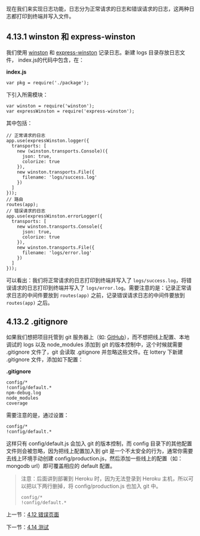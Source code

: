 现在我们来实现日志功能，日志分为正常请求的日志和错误请求的日志，这两种日志都打印到终端并写入文件。

## 4.13.1 winston 和 express-winston

我们使用 [winston](https://www.npmjs.com/package/winston) 和 [express-winston](https://www.npmjs.com/package/express-winston) 记录日志。新建 logs 目录存放日志文件， index.js的代码中包含，在：

**index.js**

```
var pkg = require('./package');
```

下引入所需模块：

```
var winston = require('winston');
var expressWinston = require('express-winston');
```



其中包括：

```
// 正常请求的日志
app.use(expressWinston.logger({
  transports: [
    new (winston.transports.Console)({
      json: true,
      colorize: true
    }),
    new winston.transports.File({
      filename: 'logs/success.log'
    })
  ]
}));
// 路由
routes(app);
// 错误请求的日志
app.use(expressWinston.errorLogger({
  transports: [
    new winston.transports.Console({
      json: true,
      colorize: true
    }),
    new winston.transports.File({
      filename: 'logs/error.log'
    })
  ]
}));
```

可以看出：我们将正常请求的日志打印到终端并写入了 `logs/success.log`，将错误请求的日志打印到终端并写入了 `logs/error.log`。需要注意的是：记录正常请求日志的中间件要放到 `routes(app)` 之前，记录错误请求日志的中间件要放到 `routes(app)` 之后。

## 4.13.2 .gitignore

如果我们想把项目托管到 git 服务器上（如: [GitHub](https://github.com)），而不想把线上配置、本地调试的 logs 以及 node_modules 添加到 git 的版本控制中，这个时候就需要 .gitignore 文件了，git 会读取 .gitignore 并忽略这些文件。在 lottery 下新建 .gitignore 文件，添加如下配置：

**.gitignore**

```
config/*
!config/default.*
npm-debug.log
node_modules
coverage
```

需要注意的是，通过设置：

```
config/*
!config/default.*
```

这样只有 config/default.js 会加入 git 的版本控制，而 config 目录下的其他配置文件则会被忽略，因为把线上配置加入到 git 是一个不太安全的行为，通常你需要去线上环境手动创建 config/production.js，然后添加一些线上的配置（如：mongodb url）即可覆盖相应的 default 配置。

> 注意：后面讲到部署到 Heroku 时，因为无法登录到 Heroku 主机，所以可以把以下两行删掉，将 config/production.js 也加入 git 中。
> 
> ```
> config/*
> !config/default.*
> ```



上一节：[4.12 错误页面](https://github.com/se7en-1992/lottery/blob/master/book/4.12%20%E9%94%99%E8%AF%AF%E9%A1%B5%E9%9D%A2.md)

下一节：[4.14 测试](https://github.com/se7en-1992/lottery/blob/master/book/4.14%20%E6%B5%8B%E8%AF%95.md)
